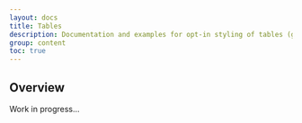 ```yaml
---
layout: docs
title: Tables
description: Documentation and examples for opt-in styling of tables (given their prevalent use in JavaScript plugins) with UniKorn.
group: content
toc: true
---
```


## Overview

Work in progress...
